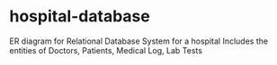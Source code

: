 # hospital-database

ER diagram for Relational Database System for a hospital
Includes the entities of Doctors, Patients, Medical Log, Lab Tests 
